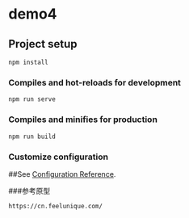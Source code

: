 # demo4

## Project setup
```
npm install
```

### Compiles and hot-reloads for development
```
npm run serve
```

### Compiles and minifies for production
```
npm run build
```

### Customize configuration
##See [Configuration Reference](https://cli.vuejs.org/config/).

###参考原型
```
https://cn.feelunique.com/
```